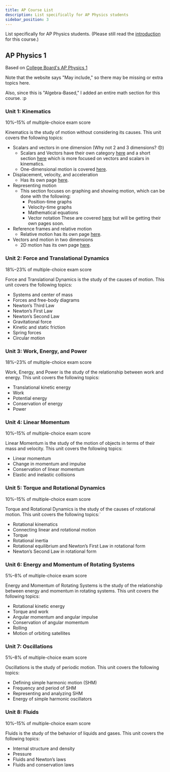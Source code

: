 ```yaml
---
title: AP Course List
description: List specifically for AP Physics students
sidebar_position: 3
---
```


List specifically for AP Physics students. (Please still read the [introduction](/docs/intro) for this course.)

## AP Physics 1

Based on [College Board's AP Physics 1](https://apstudents.collegeboard.org/courses/ap-physics-1-algebra-based)

Note that the website says "May include," so there may be missing or extra topics here.

Also, since this is "Algebra-Based," I added an entire math section for this course. :p

### Unit 1: Kinematics

10%–15% of multiple-choice exam score

Kinematics is the study of motion without considering its causes. This unit covers the following topics:

-   Scalars and vectors in one dimension (Why not 2 and 3 dimensions? 😞)
    -   Scalars and Vectors have their own category [here](/docs/category/scalars-and-vectors) and a short section [here](https://physics.kadenfrisk.com/docs/classical-mechanics/kinematics/vectors-and-scalars) which is more focused on vectors and scalars in kinematics.
    -   One-dimensional motion is covered [here](/docs/classical-mechanics/kinematics/one-dimensional-motion).
-   Displacement, velocity, and acceleration
    -   Has its own page [here](/docs/classical-mechanics/kinematics/displacement-velocity-and-acceleration).
-   Representing motion
    -   This section focuses on graphing and showing motion, which can be done with the following:
        -   Position-time graphs
        -   Velocity-time graphs
        -   Mathematical equations
        -   Vector notation
            These are covered [here](/docs/classical-mechanics/kinematics/kinematics-intro) but will be getting their own pages soon.
-   Reference frames and relative motion
    -   Relative motion has its own page [here](/docs/classical-mechanics/kinematics/relative-motion).
-   Vectors and motion in two dimensions
    -   2D motion has its own page [here](/docs/classical-mechanics/kinematics/two-dimensional-motion).

### Unit 2: Force and Translational Dynamics

18%–23% of multiple-choice exam score

Force and Translational Dynamics is the study of the causes of motion. This unit covers the following topics:

-   Systems and center of mass
-   Forces and free-body diagrams
-   Newton’s Third Law
-   Newton’s First Law
-   Newton’s Second Law
-   Gravitational force
-   Kinetic and static friction
-   Spring forces
-   Circular motion

### Unit 3: Work, Energy, and Power

18%–23% of multiple-choice exam score

Work, Energy, and Power is the study of the relationship between work and energy. This unit covers the following topics:

-   Translational kinetic energy
-   Work
-   Potential energy
-   Conservation of energy
-   Power

### Unit 4: Linear Momentum

10%–15% of multiple-choice exam score

Linear Momentum is the study of the motion of objects in terms of their mass and velocity. This unit covers the following topics:

-   Linear momentum
-   Change in momentum and impulse
-   Conservation of linear momentum
-   Elastic and inelastic collisions

### Unit 5: Torque and Rotational Dynamics

10%–15% of multiple-choice exam score

Torque and Rotational Dynamics is the study of the causes of rotational motion. This unit covers the following topics:`

-   Rotational kinematics
-   Connecting linear and rotational motion
-   Torque
-   Rotational inertia
-   Rotational equilibrium and Newton’s First Law in rotational form
-   Newton’s Second Law in rotational form

### Unit 6: Energy and Momentum of Rotating Systems

5%–8% of multiple-choice exam score

Energy and Momentum of Rotating Systems is the study of the relationship between energy and momentum in rotating systems. This unit covers the following topics:

-   Rotational kinetic energy
-   Torque and work
-   Angular momentum and angular impulse
-   Conservation of angular momentum
-   Rolling
-   Motion of orbiting satellites

### Unit 7: Oscillations

5%–8% of multiple-choice exam score

Oscillations is the study of periodic motion. This unit covers the following topics:

-   Defining simple harmonic motion (SHM)
-   Frequency and period of SHM
-   Representing and analyzing SHM
-   Energy of simple harmonic oscillators

### Unit 8: Fluids

10%–15% of multiple-choice exam score

Fluids is the study of the behavior of liquids and gases. This unit covers the following topics:

-   Internal structure and density
-   Pressure
-   Fluids and Newton’s laws
-   Fluids and conservation laws

